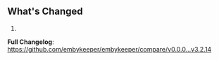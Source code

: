 ## What's Changed

1.

**Full Changelog**: https://github.com/embykeeper/embykeeper/compare/v0.0.0...v3.2.14
